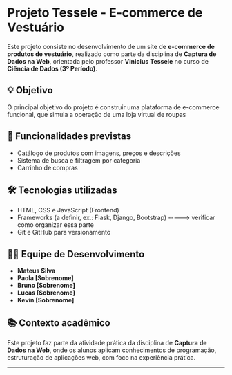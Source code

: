 # Projeto Tessele - E-commerce de Vestuário

Este projeto consiste no desenvolvimento de um site de **e-commerce de produtos de vestuário**, realizado como parte da disciplina de **Captura de Dados na Web**, orientada pelo professor **Vinicius Tessele** no curso de **Ciência de Dados (3º Período)**.

## 💡 Objetivo

O principal objetivo do projeto é construir uma plataforma de e-commerce funcional, que simula a operação de uma loja virtual de roupas

## 🔧 Funcionalidades previstas

- Catálogo de produtos com imagens, preços e descrições
- Sistema de busca e filtragem por categoria
- Carrinho de compras


## 🛠️ Tecnologias utilizadas

- HTML, CSS e JavaScript (Frontend)
- Frameworks (a definir, ex.: Flask, Django, Bootstrap) -----> verificar como organizar essa parte
- Git e GitHub para versionamento

## 👨‍💻 Equipe de Desenvolvimento

- **Mateus Silva**
- **Paola [Sobrenome]**
- **Bruno [Sobrenome]**
- **Lucas [Sobrenome]**
- **Kevin [Sobrenome]**

## 📚 Contexto acadêmico

Este projeto faz parte da atividade prática da disciplina de **Captura de Dados na Web**, onde os alunos aplicam conhecimentos de programação, estruturação de aplicações web, com foco na experiência prática.

---

